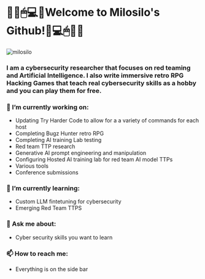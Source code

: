 # 🏴‍☠🖱💻👾Welcome to Milosilo's Github!👾💻🖱🏴‍☠
![milosilo](https://i.redd.it/w2ts47m5xjnb1.jpg)
### I am a cybersecurity researcher that focuses on red teaming and Artificial Intelligence. I also write immersive retro RPG Hacking Games that teach real cybersecurity skills as a hobby and you can play them for free.

### 🔭 I’m currently working on:
- Updating Try Harder Code to allow for a a variety of commands for each host
- Completing Bugz Hunter retro RPG
- Completing AI training Lab testing
- Red team TTP research
- Generative AI prompt engineering and manipulation
- Configuring Hosted AI training lab for red team AI model TTPs
- Various tools
- Conference submissions


###  🌱 I’m currently learning:
- Custom LLM fintetuning for cybersecurity
- Emerging Red Team TTPS
  
### 💬 Ask me about:
- Cyber security skills you want to learn
  
### 📫 How to reach me:
- Everything is on the side bar 


<!--
**milosilo/milosilo** is a ✨ _special_ ✨ repository because its `README.md` (this file) appears on your GitHub profile.

Here are some ideas to get you started:

- 🔭 I’m currently working on ...
- 🌱 I’m currently learning ...
- 👯 I’m looking to collaborate on ...
- 🤔 I’m looking for help with ...
- 💬 Ask me about ...
- 📫 How to reach me: ...
- 😄 Pronouns: ...
- ⚡ Fun fact: ...
-->

